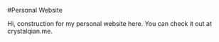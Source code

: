 #Personal Website

Hi, construction for my personal website here. You can check it out at crystalqian.me.


